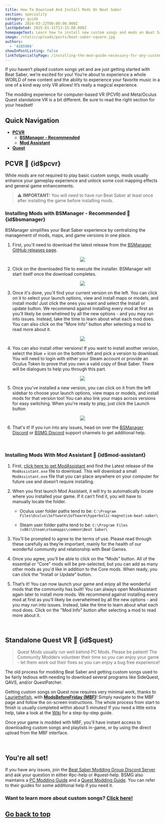 ```yaml
---
title: How To Download And Install Mods On Beat Saber
section: speciality
category: guide
publish: 2024-03-22T00:00:00.000Z
lastUpdated: 2025-01-31T13:15:00.000Z
homepageText: Learn how to install new custom songs and mods on Beat Saber with this guide!
image: /static/uploads/posts/beat-saber-square.jpg
authors:
  - '4285984'
showInPostListing: false
linkToSpecialtyPage: /installing-the-mod-guide-necessary-for-any-custom-songs
---
```


If you haven’t played custom songs yet and are just getting started with Beat Saber, we’re excited for you! You’re about to experience a whole WORLD of new content and the ability to experience your favorite music in a one of a kind way only VR allows! It’s really a magical experience.

The modding experience for computer-based VR (PCVR) and Meta/Oculus Quest standalone VR is a bit different. Be sure to read the right section for your headset!

## Quick Navigation

- [**PCVR**](#pcvr)
  - [**BSManager - Recommended**](#bsmanager)
  - [**Mod Assistant**](#mod-assistant)
- [**Quest**](#quest)

## PCVR <a href="#pcvr" style="text-decoration:none;">🔗</a> {id$pcvr}

While mods are not required to play basic custom songs, mods usually enhance your gameplay experience and unlock some cool mapping effects and general game enhancements.

> ⚠️ **IMPORTANT:** You will need to have run Beat Saber at least once after installing the game before installing mods.

### Installing Mods with BSManager - Recommended <a href="#bsmanager" style="text-decoration:none;">🔗</a> {id$bsmanager}

BSManager simplifies your Beat Saber experience by centralizing the management of mods, maps, and game versions in one place.

1. First, you'll need to download the latest release from the [BSManager GitHub releases page](https://github.com/Zagrios/bs-manager/releases).

<p align="center">
    <a href="https://github.com/Zagrios/bs-manager/releases"><img src="/uploads/posts/get-started-custom-mods/bsmanager1.png"></a>
</p>

2. Click on the downloaded file to execute the installer. BSManager will start itself once the download completes.

<p align="center">
    <img src="/uploads/posts/get-started-custom-mods/bsmanager5.png">
</p>

3. Once it's done, you'll find your current version on the left. You can click on it to select your launch options, view and install maps or models, and install mods! Just click the ones you want and select the Install or update button. We recommend against installing every mod at first as you’ll likely be overwhelmed by all the new options - and you may run into issues. Instead, take the time to learn about what each mod does. You can also click on the "More Info" button after selecting a mod to read more about it.

<p align="center">
    <img src="/uploads/posts/get-started-custom-mods/bsmanager6.png">
</p>

4. You can also install other versions! If you want to install another version, select the blue + icon on the bottom left and pick a version to download. You will need to login with either your Steam account or provide an Oculus Token to prove that you own a valid copy of Beat Saber. There will be dialogues to help you through this part.

<p align="center">
    <img src="/uploads/posts/get-started-custom-mods/bsmanager2.png">
</p>

5. Once you've installed a new version, you can click on it from the left sidebar to choose your launch options, view maps or models, and install mods for that version too! You can also link your maps across versions for easy switching. When you're ready to play, just click the Launch button

<p align="center">
    <img src="/uploads/posts/get-started-custom-mods/bsmanager4.png">
</p>

6. That's it! If you run into any issues, head on over the [BSManager Discord](https://discord.gg/uSqbHVpKdV) or [BSMG Discord](https://discord.gg/beatsabermods) support channels to get additional help.

<br />

### Installing Mods With Mod Assistant <a href="#mod-assistant" style="text-decoration:none;">🔗</a> {id$mod-assistant}

1. First, [click here to get ModAssistant](https://github.com/bsmg/ModAssistant/releases) and find the Latest release of the `ModAssistant.exe` file to download. This will download a small `ModAssistant.exe` file that you can place anywhere on your computer for future use and doesn’t require installing.

2. When you first launch Mod Assistant, it will try to automatically locate where you installed your game. If it can’t find it, you will have to manually locate the folder.

   - Oculus user folder paths tend to be: `C:\Program Files\Oculus\Software\Software\hyperbolic-magnetism-beat-saber\`

   - Steam user folder paths tend to be: `C:\Program Files (x86)\Steam\steamapps\common\Beat Saber\`

3. You’ll be prompted to agree to the terms of use. Please read through these carefully as they’re important, mainly for the health of our wonderful community and relationship with Beat Games.

4. Once you agree, you’ll be able to click on the “Mods” button. All of the essential or “Core" mods will be pre-selected, but you can add as many other mods as you'd like in addition to the Core mods. When ready, you can click the “Install or Update” button.

5. That’s it! You can now launch your game and enjoy all the wonderful mods that the community has built! You can always open ModAssistant again later to install more mods. We recommend against installing every mod at first as you’ll likely be overwhelmed by all the new options - and you may run into issues. Instead, take the time to learn about what each mod does. Click on the "Mod Info" button after selecting a mod to read more about it.

<br />

## Standalone Quest VR <a href="#quest" style="text-decoration:none;">🔗</a> {id$quest}

> Quest Mods usually run well behind PC Mods. Please be patient! The Community Modders volunteer their time so you can enjoy your game - let them work out their fixes so you can enjoy a bug free experience!

The old process for modding Beat Saber and getting custom songs used to be fairly tedious with needing to download several programs like SideQuest, QAVS, and/or QuestPatcher.

Getting custom songs on Quest now requires very minimal work, thanks to [Lauriethefish](https://github.com/Lauriethefish), with [**ModsBeforeFriday (MBF)**](https://mbf.bsquest.xyz/)! Simply navigate to the MBF page and follow the on-screen instructions. The whole process from start to finish is usually completed within about 5 minutes! If you need a little extra help, take a look at the [Wiki](https://bsmg.wiki/quest/modding-with-mbf.html) for a step-by-step guide.

Once your game is modded with MBF, you'll have instant access to downloading custom songs and playlists in-game, or by using the direct upload from the MBF interface.

<br />

## You're all set!

If you have any issues, join the [Beat Saber Modding Group Discord Server](https://discord.gg/beatsabermods) and ask your question in either #pc-help or #quest-help. BSMG also maintains a [PC Modding Guide](https://bsmg.wiki/pc-modding.html) and a [Quest Modding Guide](https://bsmg.wiki/quest-modding.html). You can refer to their guides for some additional help if you need it.

### Want to learn more about custom songs? [Click here!](/getting-started/custom-songs)

## [Go back to top](#)

